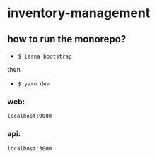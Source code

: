 # inventory-management

## how to run the monorepo?

- `$ lerna bootstrap`

then

- `$ yarn dev`

### web:

`localhost:9000`

### api:

`localhost:3000`